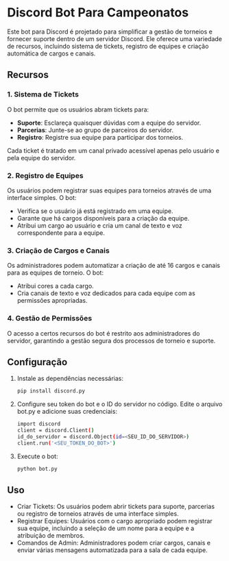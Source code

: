 # Discord Bot Para Campeonatos 

Este bot para Discord é projetado para simplificar a gestão de torneios e fornecer suporte dentro de um servidor Discord. Ele oferece uma variedade de recursos, incluindo sistema de tickets, registro de equipes e criação automática de cargos e canais.

## Recursos

### 1. Sistema de Tickets
O bot permite que os usuários abram tickets para:
- **Suporte**: Esclareça quaisquer dúvidas com a equipe do servidor.
- **Parcerias**: Junte-se ao grupo de parceiros do servidor.
- **Registro**: Registre sua equipe para participar dos torneios.

Cada ticket é tratado em um canal privado acessível apenas pelo usuário e pela equipe do servidor.

### 2. Registro de Equipes
Os usuários podem registrar suas equipes para torneios através de uma interface simples. O bot:
- Verifica se o usuário já está registrado em uma equipe.
- Garante que há cargos disponíveis para a criação da equipe.
- Atribui um cargo ao usuário e cria um canal de texto e voz correspondente para a equipe.

### 3. Criação de Cargos e Canais
Os administradores podem automatizar a criação de até 16 cargos e canais para as equipes de torneio. O bot:
- Atribui cores a cada cargo.
- Cria canais de texto e voz dedicados para cada equipe com as permissões apropriadas.

### 4. Gestão de Permissões
O acesso a certos recursos do bot é restrito aos administradores do servidor, garantindo a gestão segura dos processos de torneio e suporte.

## Configuração

1. Instale as dependências necessárias:
   ```sh
   pip install discord.py
2. Configure seu token do bot e o ID do servidor no código. Edite o arquivo bot.py e adicione suas credenciais:
   ```sh
   import discord
   client = discord.Client()
   id_do_servidor = discord.Object(id=<SEU_ID_DO_SERVIDOR>)
   client.run('<SEU_TOKEN_DO_BOT>')
3. Execute o bot:
   ```sh
   python bot.py

## Uso

- Criar Tickets: Os usuários podem abrir tickets para suporte, parcerias ou registro de torneios através de uma interface simples.
- Registrar Equipes: Usuários com o cargo apropriado podem registrar sua equipe, incluindo a seleção de um nome para a equipe e a atribuição de membros.
- Comandos de Admin: Administradores podem criar cargos, canais e enviar várias mensagens automatizada para a sala de cada equipe.




